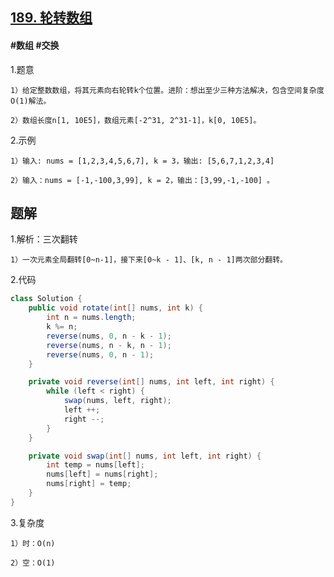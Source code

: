 ## [189. 轮转数组](https://leetcode.cn/problems/rotate-array/description/)

#### #数组 #交换
1.题意

    1）给定整数数组，将其元素向右轮转k个位置。进阶：想出至少三种方法解决，包含空间复杂度O(1)解法。

    2）数组长度n[1, 10E5]，数组元素[-2^31, 2^31-1]，k[0, 10E5]。

2.示例

    1）输入: nums = [1,2,3,4,5,6,7], k = 3，输出: [5,6,7,1,2,3,4] 

    2）输入：nums = [-1,-100,3,99], k = 2，输出：[3,99,-1,-100] 。
## 题解
1.解析：三次翻转

    1）一次元素全局翻转[0~n-1]，接下来[0~k - 1]、[k, n - 1]两次部分翻转。

2.代码
```java
class Solution {
    public void rotate(int[] nums, int k) {
        int n = nums.length;
        k %= n;
        reverse(nums, 0, n - k - 1);
        reverse(nums, n - k, n - 1);
        reverse(nums, 0, n - 1);
    }

    private void reverse(int[] nums, int left, int right) {
        while (left < right) {
            swap(nums, left, right);
            left ++;
            right --;
        }
    }

    private void swap(int[] nums, int left, int right) {
        int temp = nums[left];
        nums[left] = nums[right];
        nums[right] = temp;
    }
}
```

3.复杂度

    1）时：O(n)

    2）空：O(1)